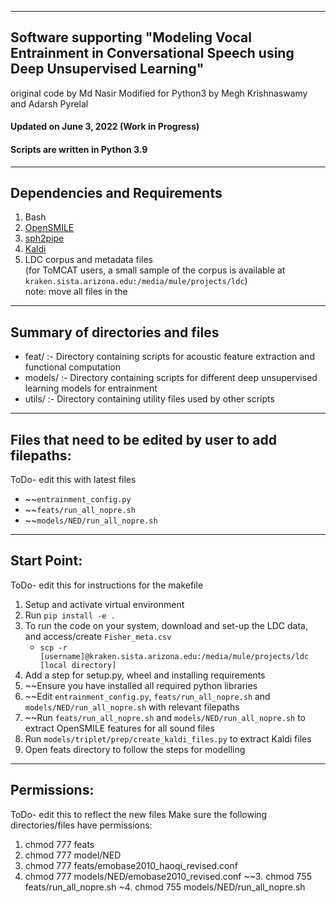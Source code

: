 ------------------------------------------------------------------------------------------
Software supporting "Modeling Vocal Entrainment in Conversational Speech using Deep Unsupervised Learning"
------------------------------------------------------------------------------------------

original code by Md Nasir 
Modified for Python3 by Megh Krishnaswamy and Adarsh Pyrelal


#### Updated on June 3, 2022 (Work in Progress)
#### Scripts are written in Python 3.9


------------
Dependencies and Requirements
------------
1. Bash
2. [OpenSMILE](https://github.com/audeering/opensmile)
3. [sph2pipe](https://github.com/burrmill/sph2pipe)
5. [Kaldi](https://kaldi-asr.org)
4. LDC corpus and metadata files <br>(for ToMCAT users, a small sample of the corpus is available at `kraken.sista.arizona.edu:/media/mule/projects/ldc`)
<br> note: move all files in the

------------------------
Summary of directories and files
--------------------------------

- feat/ :- Directory containing scripts for acoustic feature extraction and functional computation
- models/ :- Directory containing scripts for different deep unsupervised learning models for entrainment
- utils/ :- Directory containing utility files used by other scripts

------------------------
Files that need to be edited by user to add filepaths:
--------------------------------
ToDo- edit this with latest files
- ~~`entrainment_config.py`
- ~~`feats/run_all_nopre.sh`
- ~~`models/NED/run_all_nopre.sh`

------------------------
Start Point:
------------------------
ToDo- edit this for instructions for the makefile

1. Setup and activate virtual environment
2. Run `pip install -e .`
1. To run the code on your system, download and set-up the LDC data, and access/create `Fisher_meta.csv`
    -   `scp -r [username]@kraken.sista.arizona.edu:/media/mule/projects/ldc [local directory]`
1. Add a step for setup.py, wheel and installing requirements   
2. ~~Ensure you have installed all required python libraries
3. ~~Edit `entrainment_config.py`, `feats/run_all_nopre.sh` and `models/NED/run_all_nopre.sh` with relevant filepaths
4. ~~Run `feats/run_all_nopre.sh` and `models/NED/run_all_nopre.sh` to extract OpenSMILE features for all sound files
5. Run `models/triplet/prep/create_kaldi_files.py` to extract Kaldi files
6. Open feats directory to follow the steps for modelling

------------------------
Permissions:
------------------------
ToDo- edit this to reflect the new files
Make sure the following directories/files have permissions:
1. chmod 777 feats
2. chmod 777 model/NED
3. chmod 777 feats/emobase2010_haoqi_revised.conf
4. chmod 777 models/NED/emobase2010_revised.conf
~~3. chmod 755 feats/run_all_nopre.sh
~4. chmod 755 models/NED/run_all_nopre.sh
